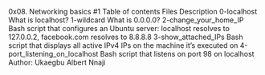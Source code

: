 0x08. Networking basics #1
Table of contents
Files	Description
0-localhost	What is localhost?
1-wildcard	What is 0.0.0.0?
2-change_your_home_IP	Bash script that configures an Ubuntu server: localhost resolves to 127.0.0.2, facebook.com resolves to 8.8.8.8
3-show_attached_IPs	Bash script that displays all active IPv4 IPs on the machine it’s executed on
4-port_listening_on_localhost	Bash script that listens on port 98 on localhost
Author: Ukaegbu Albert Nnaji
